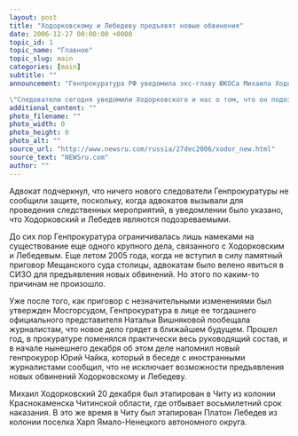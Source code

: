 ```yaml
---
layout: post
title: "Ходорковскому и Лебедеву предъявят новые обвинения"
date: 2006-12-27 00:00:00 +0000
topic_id: 1
topic_name: "Главное"
topic_slug: main
categories: [main]
subtitle: ""
announcement: "Генпрокуратура РФ уведомила экс-главу ЮКОСа Михаила Ходорковского и его защитников о новых обвинениях: его подозревают в легализации денежных средств по новому уголовному делу.

\"Следователи сегодня уведомили Ходорковского и нас о том, что он подозревается в совершении преступления по статье 174.1 (легализация денежных средств)\", &mdash; сообщил \"Интерфаксу\" по телефону адвокат Ходорковского Юрий Шмидт."
additional_content: ""
photo_filename: ""
photo_width: 0
photo_height: 0
photo_alt: ""
source_url: "http://www.newsru.com/russia/27dec2006/xodor_new.html"
source_text: "NEWSru.com"
author: ""
---
```

Адвокат подчеркнул, что ничего нового следователи Генпрокуратуры не сообщили защите, поскольку, когда адвокатов вызывали для проведения следственных мероприятий, в уведомлении было указано, что Ходорковский и Лебедев являются подозреваемыми.

До сих пор Генпрокуратура ограничивалась лишь намеками на существование еще одного крупного дела, связанного с Ходорковским и Лебедевым. Еще летом 2005 года, когда не вступил в силу памятный приговор Мещанского суда столицы, адвокатам было велено явиться в СИЗО для предъявления новых обвинений. Но этого по каким-то причинам не произошло.

Уже после того, как приговор с незначительными изменениями был утвержден Мосгорсудом, Генпрокуратура в лице ее тогдашнего официального представителя Натальи Вишняковой пообещала журналистам, что новое дело грядет в ближайшем будущем. Прошел год, в прокуратуре поменялся практически весь руководящий состав, и в начале нынешнего декабря об этом деле напомнил новый генпрокурор Юрий Чайка, который в беседе с иностранными журналистами сообщил, что не исключает возможности предъявления новых обвинений Ходорковскому и Лебедеву.

Михаил Ходорковский 20 декабря был этапирован в Читу из колонии Краснокаменска Читинской области, где отбывает восьмилетний срок наказания. В это же время в Читу был этапирован Платон Лебедев из колонии поселка Харп Ямало-Ненецкого автономного округа.
